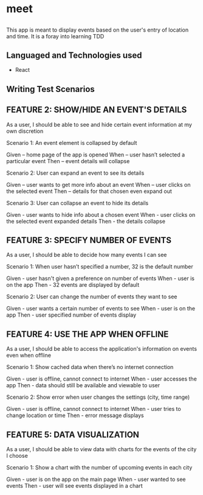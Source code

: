 # meet

## 

This app is meant to display events based on the user's entry of location and time. It is a foray into learning TDD

## Languaged and Technologies used
* React

## Writing Test Scenarios

## FEATURE 2: SHOW/HIDE AN EVENT'S DETAILS

As a user, I should be able to see and hide certain event information at my own discretion

Scenario 1: An event element is collapsed by default

Given – home page of the app is opened
When – user hasn’t selected a particular event
Then – event details will collapse

Scenario 2: User can expand an event to see its details

Given – user wants to get more info about an event
When – user clicks on the selected event
Then – details for that chosen even expand out

Scenario 3: User can collapse an event to hide its details

Given - user wants to hide info about a chosen event
When - user clicks on the selected event expanded details
Then - the details collapse


## FEATURE 3: SPECIFY NUMBER OF EVENTS

As a user, I should be able to decide how many events I can see

Scenario 1: When user hasn’t specified a number, 32 is the default number

Given - user hasn't given a preference on number of events
When - user is on the app
Then - 32 events are displayed by default

Scenario 2: User can change the number of events they want to see

Given - user wants a certain number of events to see
When - user is on the app
Then - user specified number of events display


## FEATURE 4: USE THE APP WHEN OFFLINE

As a user, I should be able to access the application's information on events even when offline

Scenario 1: Show cached data when there’s no internet connection

Given - user is offline, cannot connect to internet
When - user accesses the app
Then - data should still be available and viewable to user

Scenario 2: Show error when user changes the settings (city, time range)

Given - user is offline, cannot connect to internet
When - user tries to change location or time
Then - error message displays

## FEATURE 5: DATA VISUALIZATION

As a user, I should be able to view data with charts for the events of the city I choose

Scenario 1: Show a chart with the number of upcoming events in each city

 Given - user is on the app on the main page
 When - user wanted to see events
 Then - user will see events displayed in a chart
